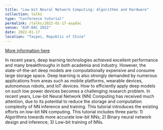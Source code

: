 ```yaml
---
title: "Low-bit Neural Network Computing: Algorithms and Hardware"
collection: talks
type: "Conference tutorial"
permalink: /talks/2022-01-17-aspdac
venue: "ASP-DAC 2022"
date: 2022-01-17
location: "Taipei, Republic of China"
---
```


[More information here](https://www.aspdac.com/aspdac2022/highlights/index.html)

In recent years, deep learning technologies achieved excellent performance and many breakthroughs in both academia and industry. However, the state-of-the-art deep models are computationally expensive and consume large storage space. Deep learning is also strongly demanded by numerous applications from areas such as mobile platforms, wearable devices, autonomous robots, and IoT devices. How to efficiently apply deep models on such low power devices becomes a challenging research problem. In recent years, Low-bit Neural Network (NN) Computing has received much attention, due to its potential to reduce the storage and computation complexity of NN inference and training. This tutorial introduces the existing efforts on low-bit NN computing. This tutorial includes three parts: 1) Algorithms towards more accurate low-bit NNs; 2) Binary neural network design and inference; 3) Low-bit training of NNs.
